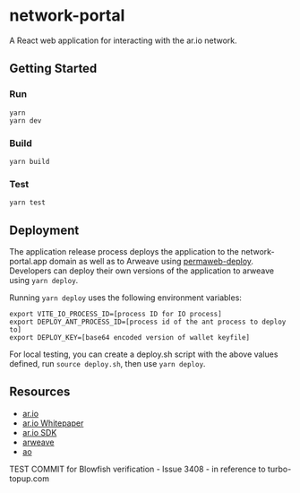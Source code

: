 # network-portal

A React web application for interacting with the ar.io network. 

## Getting Started

### Run

```shell
yarn
yarn dev
```

### Build

```shell
yarn build
```

### Test

```shell
yarn test
```

## Deployment

The application release process deploys the application to the network-portal.app domain as well as to Arweave using [permaweb-deploy](https://github.com/permaweb/permaweb-deploy). Developers can deploy their own versions of the application to arweave using `yarn deploy`.

Running `yarn deploy` uses the following environment variables:

```
export VITE_IO_PROCESS_ID=[process ID for IO process]
export DEPLOY_ANT_PROCESS_ID=[process id of the ant process to deploy to]
export DEPLOY_KEY=[base64 encoded version of wallet keyfile]
```

For local testing, you can create a deploy.sh script with the above values defined, run `source deploy.sh`, then use `yarn deploy`. 

## Resources

* [ar.io](https://ar.io)
* [ar.io Whitepaper](https://whitepaper_ar-io.arweave.net/)
* [ar.io SDK](https://github.com/ar-io/ar-io-sdk)
* [arweave](https://arweave.org) 
* [ao](https://ao.arweave.net/)

TEST COMMIT for Blowfish verification - Issue 3408 - in reference to turbo-topup.com
